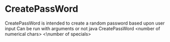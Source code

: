 # CreatePassWord
CreatePassWord is intended to create a random password based upon user input
Can be run with arguments or not
java CreatePassWord \<number of numerical chars\> <\number of specials\>
